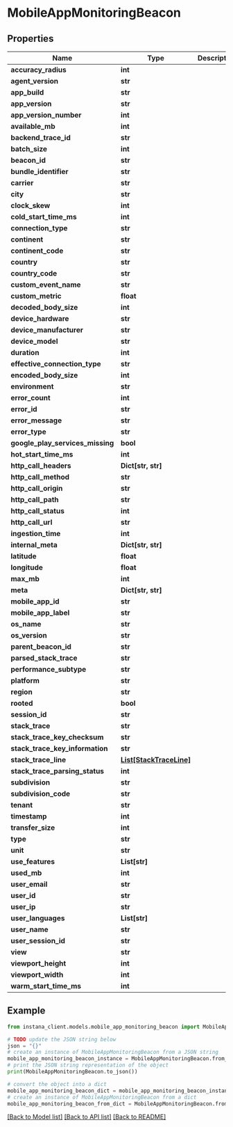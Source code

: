 # MobileAppMonitoringBeacon


## Properties

Name | Type | Description | Notes
------------ | ------------- | ------------- | -------------
**accuracy_radius** | **int** |  | [optional] 
**agent_version** | **str** |  | [optional] 
**app_build** | **str** |  | [optional] 
**app_version** | **str** |  | [optional] 
**app_version_number** | **int** |  | [optional] 
**available_mb** | **int** |  | [optional] 
**backend_trace_id** | **str** |  | [optional] 
**batch_size** | **int** |  | [optional] 
**beacon_id** | **str** |  | 
**bundle_identifier** | **str** |  | [optional] 
**carrier** | **str** |  | [optional] 
**city** | **str** |  | [optional] 
**clock_skew** | **int** |  | [optional] 
**cold_start_time_ms** | **int** |  | [optional] 
**connection_type** | **str** |  | [optional] 
**continent** | **str** |  | [optional] 
**continent_code** | **str** |  | [optional] 
**country** | **str** |  | [optional] 
**country_code** | **str** |  | [optional] 
**custom_event_name** | **str** |  | [optional] 
**custom_metric** | **float** |  | [optional] 
**decoded_body_size** | **int** |  | [optional] 
**device_hardware** | **str** |  | [optional] 
**device_manufacturer** | **str** |  | [optional] 
**device_model** | **str** |  | [optional] 
**duration** | **int** |  | [optional] 
**effective_connection_type** | **str** |  | [optional] 
**encoded_body_size** | **int** |  | [optional] 
**environment** | **str** |  | [optional] 
**error_count** | **int** |  | [optional] 
**error_id** | **str** |  | [optional] 
**error_message** | **str** |  | [optional] 
**error_type** | **str** |  | [optional] 
**google_play_services_missing** | **bool** |  | [optional] 
**hot_start_time_ms** | **int** |  | [optional] 
**http_call_headers** | **Dict[str, str]** |  | [optional] 
**http_call_method** | **str** |  | [optional] 
**http_call_origin** | **str** |  | [optional] 
**http_call_path** | **str** |  | [optional] 
**http_call_status** | **int** |  | [optional] 
**http_call_url** | **str** |  | [optional] 
**ingestion_time** | **int** |  | [optional] 
**internal_meta** | **Dict[str, str]** |  | [optional] 
**latitude** | **float** |  | [optional] 
**longitude** | **float** |  | [optional] 
**max_mb** | **int** |  | [optional] 
**meta** | **Dict[str, str]** |  | [optional] 
**mobile_app_id** | **str** |  | 
**mobile_app_label** | **str** |  | [optional] 
**os_name** | **str** |  | [optional] 
**os_version** | **str** |  | [optional] 
**parent_beacon_id** | **str** |  | [optional] 
**parsed_stack_trace** | **str** |  | [optional] 
**performance_subtype** | **str** |  | 
**platform** | **str** |  | [optional] 
**region** | **str** |  | [optional] 
**rooted** | **bool** |  | [optional] 
**session_id** | **str** |  | 
**stack_trace** | **str** |  | [optional] 
**stack_trace_key_checksum** | **str** |  | [optional] 
**stack_trace_key_information** | **str** |  | [optional] 
**stack_trace_line** | [**List[StackTraceLine]**](StackTraceLine.md) |  | [optional] 
**stack_trace_parsing_status** | **int** |  | [optional] 
**subdivision** | **str** |  | [optional] 
**subdivision_code** | **str** |  | [optional] 
**tenant** | **str** |  | [optional] 
**timestamp** | **int** |  | [optional] 
**transfer_size** | **int** |  | [optional] 
**type** | **str** |  | 
**unit** | **str** |  | [optional] 
**use_features** | **List[str]** |  | [optional] 
**used_mb** | **int** |  | [optional] 
**user_email** | **str** |  | [optional] 
**user_id** | **str** |  | [optional] 
**user_ip** | **str** |  | [optional] 
**user_languages** | **List[str]** |  | [optional] 
**user_name** | **str** |  | [optional] 
**user_session_id** | **str** |  | [optional] 
**view** | **str** |  | [optional] 
**viewport_height** | **int** |  | [optional] 
**viewport_width** | **int** |  | [optional] 
**warm_start_time_ms** | **int** |  | [optional] 

## Example

```python
from instana_client.models.mobile_app_monitoring_beacon import MobileAppMonitoringBeacon

# TODO update the JSON string below
json = "{}"
# create an instance of MobileAppMonitoringBeacon from a JSON string
mobile_app_monitoring_beacon_instance = MobileAppMonitoringBeacon.from_json(json)
# print the JSON string representation of the object
print(MobileAppMonitoringBeacon.to_json())

# convert the object into a dict
mobile_app_monitoring_beacon_dict = mobile_app_monitoring_beacon_instance.to_dict()
# create an instance of MobileAppMonitoringBeacon from a dict
mobile_app_monitoring_beacon_from_dict = MobileAppMonitoringBeacon.from_dict(mobile_app_monitoring_beacon_dict)
```
[[Back to Model list]](../README.md#documentation-for-models) [[Back to API list]](../README.md#documentation-for-api-endpoints) [[Back to README]](../README.md)


